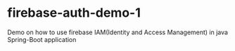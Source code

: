 # firebase-auth-demo-1
Demo on how to use firebase IAM(Identity and Access Management) in java Spring-Boot application
